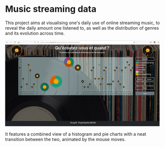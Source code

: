 # Music streaming data

This project aims at visualising one's daily use of online streaming music, to reveal the daily amount one listened to, as well as the distribution of genres and its evolution across time.

![néant](music_dataviz_500pix.jpg "music streaming data")


It features a combined view of a histogram and pie charts with a neat transition between the two, animated by the mouse moves.
